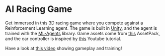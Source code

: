 # AI Racing Game
Get immersed in this 3D racing game where you compete against a Reinforcement Learning agent. The game is built in [Unity](https://unity.com), and the agent is trained with the [ML-Agents](https://unity.com/products/machine-learning-agents) library. Game assets come from [this](https://kenney.nl/assets/racing-kit) AssetPack, and the car controller is inspired by [this](https://www.youtube.com/watch?v=cqATTzJmFDY) Youtube tutorial.

Have a look at [this video](https://www.youtube.com/watch?v=f0W6EXcTxFE) showing gameplay and training!
